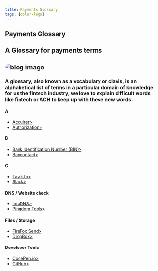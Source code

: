 ```yaml
---
title: Payments Glossary
tags: [color-logo]
---
```



 <section class="breadcrumb-area">
         <div class="breadcrumb-shape"></div>
         <div class="container">
            <div class="row">
               <div class="col-lg-12">
                  <div class="breadcrumb-inn">
                     <div class="section-title wow fadeInUp" data-wow-duration="1s" data-wow-delay="0.3s" style="visibility: visible; animation-duration: 1s; animation-delay: 0.3s; animation-name: fadeInUp;">
                       <h2>Payments <span>Glossary</span></h2>
                     </div>
                  </div>
               </div>
            </div>
         </div>
      </section>






<section class="blog-page-area section_100">
         


<div class="container">
    
    
 <div class="section-title wow fadeInUp" data-wow-duration="1s" data-wow-delay="0.3s" style="visibility: visible; animation-duration: 1s; animation-delay: 0.3s; animation-name: fadeInUp;">
            <h2>A <span>Glossary</span> for payments terms</h2>
         </div>
    

<div class="row align-items-center">
               <div class="col-lg-5 lg-1">
                  <div class="about-page-left wow fadeInLeft" data-wow-duration="1s" data-wow-delay="0.5s" style="visibility: visible; animation-duration: 1s; animation-delay: 0.5s; animation-name: fadeInLeft;">
                     <h2 class="mr-5"><div class="">
                        <img src="https://i.imgur.com/oUHpYVd.png" alt="blog image" style="
    border-radius: 20px;
">
                     </div></h2>
                  </div>
               </div>
               <div class="col-lg-6">
                  <div class="about-page-text wow fadeInRight" data-wow-duration="1s" data-wow-delay="0.6s" style="visibility: visible; animation-duration: 1s; animation-delay: 0.6s; animation-name: fadeInRight;">
                     <h3>A glossary, also known as a vocabulary or clavis, is an alphabetical list of terms in a particular domain of knowledge for us the fintech industry, we love to explain difficult words like fintech or ACH to keep up with these new words.

</h3>
                     
 </div>
 </div>
 </div>


<div class="row" style="
    margin-bottom: 15px;
">
               

<div class="col-lg-4">
                  <aside>
                     

 <div class="widget">
                        <div class="widget-title text-center">
                           <h4> A</h4>
                        </div>
                        <ul class="cat__list">
                           <li><a href="http://undraw.co/illustrations">Acquirer<span>&gt;</span></a></li>
                           <li><a href="#">Authorization<span>&gt;</span></a></li>
                           
 </ul>
                     </div>
                     
   </aside>
               </div>


<div class="col-lg-4">
                  <aside>

   <div class="widget">
                        <div class="widget-title text-center">
                           <h4>B</h4>
                        </div>
                        <ul class="cat__list">
                           <li><a href="#">Bank Identification Number (BIN)<span>&gt;</span></a></li>
                           <li><a href="http://undra/">Bancontact<span>&gt;</span></a></li>
                           
 </ul>
                     </div>
                     
  </aside>
 </div>




<div class="col-lg-4">
                  <aside>
                     
 <div class="widget">
                        <div class="widget-title text-center">
                           <h4>C</h4>
                        </div>
                        <ul class="cat__list">
                           <li><a href="#">Tawk.to<span>&gt;</span></a></li>
                           <li><a href="#">Slack<span>&gt;</span></a></li>
                           
  </ul>
                     </div>
                     
 </aside>
               </div>


  </div>




 <div class="row">
               



<div class="col-lg-4">
                  <aside>
   <div class="widget">
                        <div class="widget-title text-center">
                           <h4><i class="fa fa-cloud"></i>  DNS / Website check</h4>
                        </div>
                        <ul class="cat__list">
                           <li><a href="#">IntoDNS<span>&gt;</span></a></li>
                           <li><a href="#">Pingdom Tools<span>&gt;</span></a></li>
  </ul>
                     </div>
    
  </aside>
               </div>


<div class="col-lg-4">
                  <aside>
                     
  <div class="widget">
                        <div class="widget-title text-center">
                           <h4><i class="fa fa-cloud"></i> Files / Storage</h4>
                        </div>
                        <ul class="cat__list">
                           <li><a href="#">FireFox Send<span>&gt;</span></a></li>
                           <li><a href="#">DropBox<span>&gt;</span></a></li>
                           
   </ul>
                     </div>
                     
 </aside>
               </div>

<div class="col-lg-4">
                  <aside>
                     
  <div class="widget">
                        <div class="widget-title text-center">
                           <h4><i class="fa fa-cloud"></i> Developer Tools</h4>
                        </div>
                        <ul class="cat__list">
                           <li><a href="#">CodePen.io<span>&gt;</span></a></li>
                           <li><a href="#">GitHub<span>&gt;</span></a></li>
                           
  </ul>
                     </div>
                     
  </aside>
               </div>



   </div>
         </div>
  </section>
